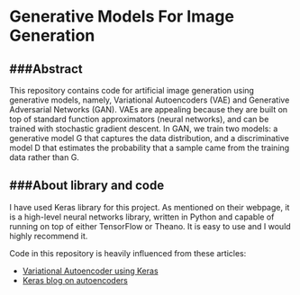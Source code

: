 # Generative Models For Image Generation

###Abstract
---
This repository contains code for artificial image generation using generative models, namely, Variational Autoencoders (VAE) and Generative Adversarial Networks (GAN). VAEs are appealing because they are built on top of standard function approximators (neural networks), and can be trained with stochastic gradient descent. In GAN, we train two models: a generative model G that captures the data distribution, and a discriminative model D that estimates the probability that a sample came from the training data rather than G.

###About library and code
---
I have used Keras library for this project. As mentioned on their webpage, it is a high-level neural networks library, written in Python and capable of running on top of either TensorFlow or Theano. It is easy to use and I would highly recommend it.

Code in this repository is heavily influenced from these articles:
- [Variational Autoencoder using Keras](https://github.com/fchollet/keras/blob/master/examples/variational_autoencoder.py)
- [Keras blog on autoencoders](https://blog.keras.io/building-autoencoders-in-keras.html)
